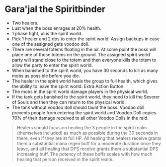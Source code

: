# Gara'jal the Spiritbinder

- Two healers.
- Lust when the boss enrages at 20% health.
- 1 phase fight, plus the spirit world.
- Pick 1 healer and 2 dps to enter the spirit world. Assign backups in case one of the assigned gets voodoo doll.
- There are several totems floating in the air. At some point the boss will place one of those totems on the ground. The assigned spirit world party will stand close to the totem and then everyone kills the totem to allow the party to enter the spirit world.
- When banished to the spirit world, you have 30 seconds to kill as many mobs as possible before you die.
- The healer in the spirit world heals the group to full health, which gives the ability to leave the spirit world. Extra Action Button.
- The mobs in the spirit world damage players in the physical world.
- If the tank gets banished to the spirit world, they need to kill the Severer of Souls and then they can return to the physical world.
- The tank without voodoo doll should taunt the boss.  Voodoo doll prevents people from entering the spirit world and Voodoo Doll copies 70% of their damage received to all other Voodoo Dolls in the raid.

> Healers should focus on healing the 3 people in the spirit realm (themselves included) as much as possible during the 30 seconds in there, even if they are at full HP. All healing that healers receive grants them a substantial mana regen buff for a moderate duration once they leave, and all healing that DPS receive grants them a substantial DPS increasing buff. The potency of these buffs scales with how much healing that person received in the spirit realm.

